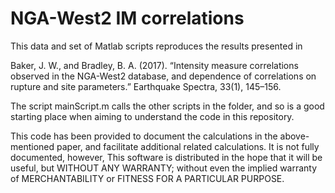 # NGA-West2 IM correlations
This data and set of Matlab scripts reproduces the results presented in 

Baker, J. W., and Bradley, B. A. (2017). “Intensity measure correlations observed in the NGA-West2 database, and dependence of correlations on rupture and site parameters.” Earthquake Spectra, 33(1), 145–156.

The script mainScript.m calls the other scripts in the folder, and so is a good starting place when aiming to understand the code in this repository.

This code has been provided to document the calculations in the above-mentioned paper, and facilitate additional related calculations. It is not fully documented, however, This software is distributed in the hope that it will be useful, but WITHOUT ANY WARRANTY; without even the implied warranty of MERCHANTABILITY or FITNESS FOR A PARTICULAR PURPOSE.
